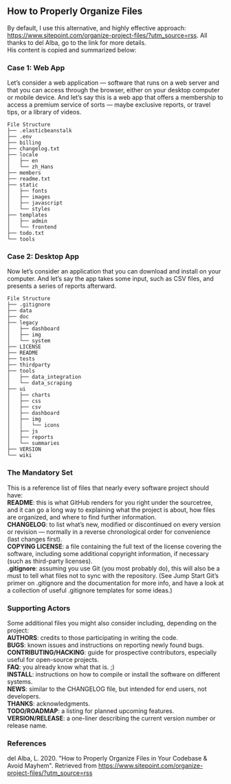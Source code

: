 ## How to Properly Organize Files

By default, I use this alternative, and highly effective approach: https://www.sitepoint.com/organize-project-files/?utm_source=rss. All thanks to del Alba, go to the link for more details.   
His content is copied and summarized below:

### Case 1: Web App
Let’s consider a web application — software that runs on a web server and that you can access through the browser, either on your desktop computer or mobile device. And let’s say this is a web app that offers a membership to access a premium service of sorts — maybe exclusive reports, or travel tips, or a library of videos.
```
File Structure
├── .elasticbeanstalk
├── .env
├── billing
├── changelog.txt
├── locale
│   ├── en
│   └── zh_Hans
├── members
├── readme.txt
├── static
│   ├── fonts
│   ├── images
│   ├── javascript
│   └── styles
├── templates
│   ├── admin
│   └── frontend
├── todo.txt
└── tools
```

### Case 2: Desktop App
Now let’s consider an application that you can download and install on your computer. And let’s say the app takes some input, such as CSV files, and presents a series of reports afterward.

```
File Structure
├── .gitignore
├── data
├── doc
├── legacy
│   ├── dashboard
│   ├── img
│   └── system
├── LICENSE
├── README
├── tests
├── thirdparty
├── tools
│   ├── data_integration
│   └── data_scraping
├── ui
│   ├── charts
│   ├── css
│   ├── csv
│   ├── dashboard
│   ├── img
│   │   └── icons
│   ├── js
│   ├── reports
│   └── summaries
├── VERSION
└── wiki
```

### The Mandatory Set
This is a reference list of files that nearly every software project should have:   
__README__: this is what GitHub renders for you right under the sourcetree, and it can go a long way to explaining what the project is about, how files are organized, and where to find further information.  
__CHANGELOG__: to list what’s new, modified or discontinued on every version or revision — normally in a reverse chronological order for convenience (last changes first).  
__COPYING LICENSE__: a file containing the full text of the license covering the software, including some additional copyright information, if necessary (such as third-party licenses).   
__.gitignore__: assuming you use Git (you most probably do), this will also be a must to tell what files not to sync with the repository. (See Jump Start Git’s primer on .gitignore and the documentation for more info, and have a look at a collection of useful .gitignore templates for some ideas.)  

### Supporting Actors
Some additional files you might also consider including, depending on the project:   
__AUTHORS__: credits to those participating in writing the code.  
__BUGS__: known issues and instructions on reporting newly found bugs.  
__CONTRIBUTING/HACKING__: guide for prospective contributors, especially useful for open-source projects.  
__FAQ__: you already know what that is. ;)   
__INSTALL__: instructions on how to compile or install the software on different systems.   
__NEWS__: similar to the CHANGELOG file, but intended for end users, not developers.   
__THANKS__: acknowledgments.  
__TODO/ROADMAP__: a listing for planned upcoming features.  
__VERSION/RELEASE__: a one-liner describing the current version number or release name.   


### References
del Alba, L. 2020. "How to Properly Organize Files in Your Codebase & Avoid Mayhem". Retrieved from https://www.sitepoint.com/organize-project-files/?utm_source=rss
